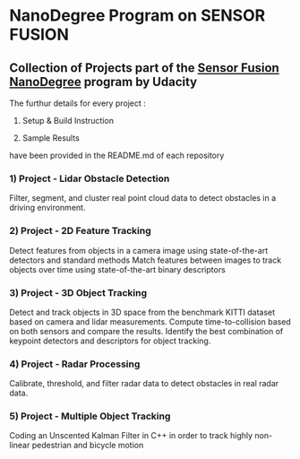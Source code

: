 # NanoDegree Program on SENSOR FUSION 

## Collection of Projects part of the [Sensor Fusion NanoDegree](https://www.udacity.com/course/sensor-fusion-engineer-nanodegree--nd313) program by Udacity

The furthur details for every project :

1) Setup & Build Instruction

2) Sample Results 

have been provided in the README.md of each repository 

### 1) Project - Lidar Obstacle Detection

Filter, segment, and cluster real point cloud data to detect
obstacles in a driving environment.

### 2) Project - 2D Feature Tracking

Detect features from objects in a camera image using
state-of-the-art detectors and standard methods
Match features between images to track objects over
time using state-of-the-art binary descriptors

### 3) Project - 3D Object Tracking

Detect and track objects in 3D space from the benchmark KITTI
dataset based on camera and lidar measurements. Compute
time-to-collision based on both sensors and compare the results.
Identify the best combination of keypoint detectors
and descriptors for object tracking.

### 4) Project - Radar Processing

Calibrate, threshold, and filter radar data to detect obstacles in real
radar data.

### 5) Project - Multiple Object Tracking

Coding an Unscented Kalman Filter in C++
in order to track highly non-linear pedestrian and bicycle motion


